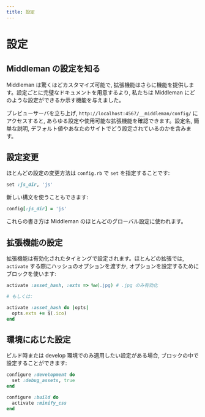 ```yaml
---
title: 設定
---
```


# 設定

## Middleman の設定を知る

Middleman は驚くほどカスタマイズ可能で, 拡張機能はさらに機能を提供します。設定ごとに完璧なドキュメントを用意するより, 私たちは Middleman にどのような設定ができるか示す機能を与えました。

プレビューサーバを立ち上げ, `http://localhost:4567/__middleman/config/` にアクセスすると, あらゆる設定や使用可能な拡張機能を確認できます。設定名, 簡単な説明, デフォルト値やあなたのサイトでどう設定されているのかを含みます。

## 設定変更

ほとんどの設定の変更方法は `config.rb` で `set` を指定することです:

```ruby
set :js_dir, 'js'
```

新しい構文を使うこともできます:

```ruby
config[:js_dir] = 'js'
```

これらの書き方は Middleman のほとんどのグローバル設定に使われます。

## 拡張機能の設定

拡張機能は有効化されたタイミングで設定されます。ほとんどの拡張では, `activate` する際にハッシュのオプションを渡すか, オプションを設定するためにブロックを使います:

```ruby
activate :asset_hash, :exts => %w(.jpg) # .jpg のみ有効化

# もしくは:

activate :asset_hash do |opts|
  opts.exts += $(.ico)
end
```

## 環境に応じた設定

ビルド時または develop 環境でのみ適用したい設定がある場合, ブロックの中で設定することができます:

```ruby
configure :development do
  set :debug_assets, true
end

configure :build do
  activate :minify_css
end
```
